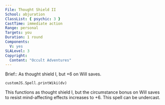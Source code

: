 ```yaml
---
File: Thought Shield II
School: abjuration
ClassList: { psychic: 3 }
CastTime: immediate action
Range: personal
Targets: you
Duration: 1 round
Components:
  V: yes
SLALevel: 3
Copyright:
  Content: "Occult Adventures"
---
```

Brief:: As thought shield I, but +6 on Will saves.

```dataviewjs
customJS.Spell.printWiki(dv)
```

This functions as thought shield I, but the circumstance bonus on Will saves to resist mind-affecting effects increases to +6. This spell can be undercast.
